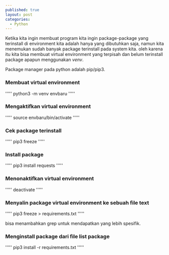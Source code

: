 ```yaml
---
published: true
layout: post
categories:
  - Python
---
```

Ketika kita ingin membuat program kita ingin package-package yang terinstall di environment kita adalah hanya yang dibutuhkan saja, namun kita menemukan sudah banyak package terinstall pada system kita. oleh karena itu kita bisa membuat virtual environment yang terpisah dan belum terinstall package apapun menggunakan *venv*.

Package manager pada python adalah pip/pip3.

### Membuat virtual environment
'''''
python3 -m venv envbaru
'''''

### Mengaktifkan virtual environment
'''''
source envbaru/bin/activate
'''''

### Cek package terinstall
'''''
pip3 freeze
'''''

### Install package
'''''
pip3 install requests
'''''

### Menonaktifkan virtual environment
'''''
deactivate
'''''

### Menyalin package virtual environment ke sebuah file text
'''''
pip3 freeze > requirements.txt
'''''

bisa menambahkan grep untuk mendapatkan yang lebih spesifik.

### Menginstall package dari file list package
'''''
pip3 install -r requirements.txt
'''''
